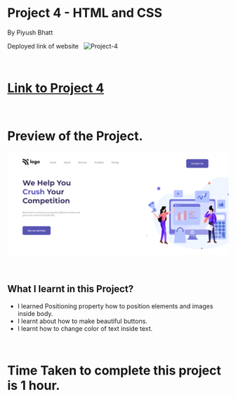 # Project 4 - HTML and CSS

By Piyush Bhatt

Deployed link of website &nbsp; ![Project-4](https://img.shields.io/badge/Project-4-important)

<br>

# [Link to Project 4](service-project4.netlify.app)

<br>

# Preview of the Project.

![Preview](/preview.png)

<br>

## What I learnt in this Project?

- I learned Positioning property how to position elements and images inside body.
- I learnt about how to make beautiful buttons.
- I learnt how to change color of text inside text.

<br> 

# Time Taken to complete  this project is 1 hour.